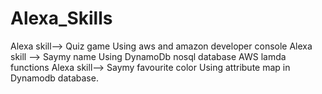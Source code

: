 # Alexa_Skills
Alexa skill--> Quiz game
  Using aws and amazon developer console
Alexa skill --> Saymy name
  Using DynamoDb nosql database
  AWS lamda functions
Alexa skill--> Saymy favourite color
   Using attribute map in Dynamodb database.
